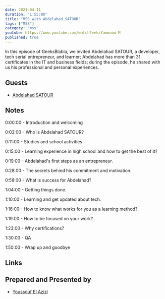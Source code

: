 ```yaml
---
date: 2021-04-11
duration: "1:55:00"
title: "MSS with Abdelahad SATOUR"
tags: ["MSS"]
category: "mss"
youtube: https://www.youtube.com/watch?v=kzYammaow-M
published: true
---
```


In this episode of GeeksBlabla, we invited Abdelahad SATOUR, a developer, tech serial entrepreneur, and learner; Abdelahad has more than 31 certificates in the IT and business fields; during the episode, he shared with us his professional and personal experiences.

## Guests

- [Abdelahad SATOUR](https://www.linkedin.com/in/adsatour/)

## Notes

0:00:00 - Introduction and welcoming

0:02:00 - Who is Abdelahad SATOUR?

0:11:00 - Studies and school activities

0:15:00 - Learning experience in high school and how to get the best of it?

0:19:00 - Abdelahad's first steps as an entrepreneur.

0:28:00 - The secrets behind his commitment and motivation.

0:58:00 - What is success for Abdelahad?

1:04:00 - Getting things done.

1:10:00 - Learning and get updated about tech.

1:16:00 - How to know what works for you as a learning method?

1:19:00 - How to be focused on your work?

1:23:00 - Why certifications?

1:30:00 - QA

1:50:00 - Wrap up and goodbye

## Links

## Prepared and Presented by

- [Youssouf El Azizi](https://elazizi.com)
